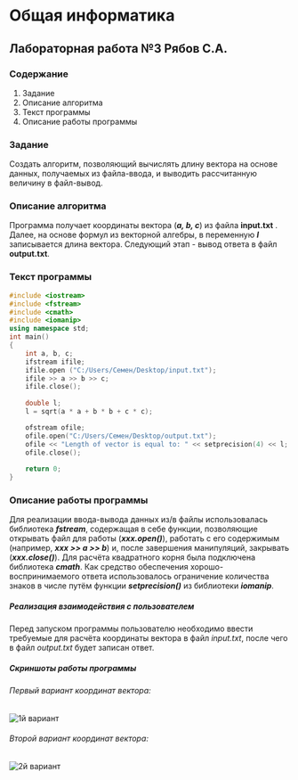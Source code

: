 # Общая информатика
## Лабораторная работа №3 Рябов С.А.
### Содержание  
1. Задание
2. Описание алгоритма
3. Текст программы
4. Описание работы программы   
### Задание
Создать алгоритм, позволяющий вычислять длину вектора на основе данных, получаемых из файла-ввода, и выводить рассчитанную величину в файл-вывод. 
### Описание алгоритма
Программа получает координаты вектора (***a, b, c***) из файла ****input.txt**** . Далее, на основе формул из векторной алгебры, в переменную ***l*** записывается длина вектора.
Следующий этап - вывод ответа в файл ****output.txt****.
### Текст программы 
```c++
#include <iostream>
#include <fstream>
#include <cmath>
#include <iomanip>
using namespace std;
int main()
{
	int a, b, c;
	ifstream ifile;
	ifile.open ("C:/Users/Семен/Desktop/input.txt");
	ifile >> a >> b >> c;
	ifile.close();
  
	double l;
	l = sqrt(a * a + b * b + c * c);

	ofstream ofile;
	ofile.open("C:/Users/Семен/Desktop/output.txt");
	ofile << "Length of vector is equal to: " << setprecision(4) << l;
	ofile.close();
  
	return 0;
}

```
### Описание работы программы
Для реализации ввода-вывода данных из/в файлы использовалась библиотека ***fstream***, содержащая в себе функции, позволяющие открывать файл для работы (***xxx.open()***), 
работать с его содержимым (например, ***xxx >> a >> b***) и, после завершения манипуляций, закрывать (***xxx.close()***). Для расчёта квадратного корня была подключена библиотека ***cmath***.
Как средство обеспечения хорошо-воспринимаемого ответа использовалось ограничение количества знаков в числе путём функции ***setprecision()*** из библиотеки ***iomanip***.

##### Реализация взаимодействия с пользователем
Перед запуском программы пользователю необходимо ввести требуемые для расчёта координаты вектора в файл *input.txt*, после чего в файл *output.txt* будет записан ответ.
##### Скриншоты работы программы
###### Первый вариант координат вектора:
![1й вариант](https://sun9-west.userapi.com/sun9-14/s/v1/if2/D5tKGqGSr1YNOAk1c2Q1fHdX6kpvgS7LQ7IatHZnCYIrUQhTcm8mrk89f8jpgt8sqxy-Qs72URdKffFe0khUfyMX.jpg?size=577x506&quality=95&type=album)  
###### Второй вариант координат вектора:
![2й вариант](https://sun7.userapi.com/sun7-14/s/v1/if2/JliUTiUvLjJBz4iMbEy700-avbCRn89xtQmSWxX1IZtyzyPBsCWdubB9XsZiUVTEVGuKfydolBLOkC6twOpD5h1A.jpg?size=575x503&quality=95&type=album) 
